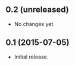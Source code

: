 0.2 (unreleased)
----------------

- No changes yet.

0.1 (2015-07-05)
----------------

- Initial release.
